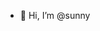- 🍭 Hi, I’m @sunny 

<!---
sunny130000/sunny130000 is a ✨ special ✨ repository because its `README.md` (this file) appears on your GitHub profile.
You can click the Preview link to take a look at your changes.
--->
